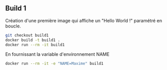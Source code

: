 
## Build 1
Création d'une première image qui affiche un "Hello World !" paramétré en boucle.

``` bash
git checkout build1
docker build -t build1 .
docker run --rm -it build1
```

En fournissant la variable d'environnement NAME
``` bash
docker run --rm -it -e "NAME=Maxime" build1
```


